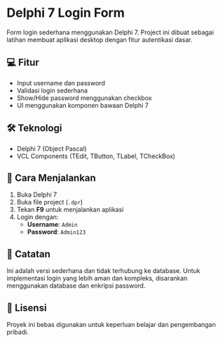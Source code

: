 # Delphi 7 Login Form

Form login sederhana menggunakan Delphi 7. Project ini dibuat sebagai latihan membuat aplikasi desktop dengan fitur autentikasi dasar.

## 💻 Fitur

- Input username dan password
- Validasi login sederhana
- Show/Hide password menggunakan checkbox
- UI menggunakan komponen bawaan Delphi 7


## 🛠️ Teknologi

- Delphi 7 (Object Pascal)
- VCL Components (TEdit, TButton, TLabel, TCheckBox)

## 🚀 Cara Menjalankan

1. Buka Delphi 7
2. Buka file project (`.dpr`)
3. Tekan **F9** untuk menjalankan aplikasi
4. Login dengan:
   - **Username**: `Admin`
   - **Password**: `Admin123`

## 📌 Catatan

Ini adalah versi sederhana dan tidak terhubung ke database. Untuk implementasi login yang lebih aman dan kompleks, disarankan menggunakan database dan enkripsi password.

## 📜 Lisensi

Proyek ini bebas digunakan untuk keperluan belajar dan pengembangan pribadi.
